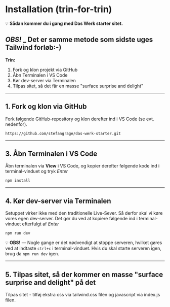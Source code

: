 # Installation (trin-for-trin)

💡 **Sådan kommer du i gang med Das Werk starter sitet.**

**_OBS!_** _ Det er samme metode som sidste uges Tailwind forløb:-)
---

**Trin:**

1. Fork og klon projekt via GitHub
2. Åbn Terminalen i VS Code
3. Kør dev-server via Terminalen
4. Tilpas sitet, så det får en masse "surface surprise and delight"

---

## 1. Fork og klon via GitHub

Fork følgende GitHub-repository og klon derefter ind i VS Code (se evt. nedenfor).

```
https://github.com/stefangrage/das-werk-starter.git
```

---

## 3. Åbn Terminalen i VS Code

Åbn terminalen via **View** i VS Code, og kopier derefter følgende kode ind i terminal-vinduet og tryk _Enter_

```
npm install
```

---

## 4. Kør dev-server via Terminalen

Setuppet virker ikke med den traditionelle Live-Sever. Så derfor skal vi køre vores egen dev-server. Det gør du ved at kopiere følgende ind i terminal-vinduet efterfulgt af _Enter_

```
npm run dev
```

💡 **OBS!** — Nogle gange er det nødvendigt at stoppe serveren, hvilket gøres ved at indtaste `ctrl+c` i terminal-vinduet.
Hvis du skal starte serveren igen, brug da `npm run dev` igen.

---

## 5. Tilpas sitet, så der kommer en masse "surface surprise and delight" på det
Tilpas sitet - tilføj ekstra css via tailwind.css filen og javascript via index.js filen.
